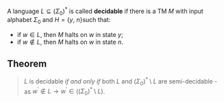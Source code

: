 A language $L \subseteq \big(\Sigma_0\big)^\ast$ is called **decidable** if there is a TM $M$ with input alphabet $\Sigma_0$  and $H = \big\{y,\ n\big\}$such that:
- if $w \in L$, then $M$ halts on $w$ in state $y$;
- if $w \notin L$, then $M$ halts on $w$ in state $n$.
## Theorem
> $L$ is decidable *if and only if* both $L$ and $\big(\Sigma_0\big)^\ast \setminus L$ are semi-decidable - as $w^\prime \notin L \rightarrow w^\prime \in \Big(\big(\Sigma_0\big)^\ast \setminus L\Big)$.